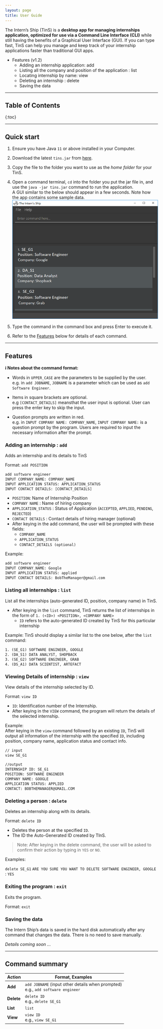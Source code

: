 ```yaml
---
layout: page
title: User Guide
---
```


The Intern’s Ship (TinS) is a **desktop app for managing internships application, optimized for use via a Command Line
Interface (CLI)** while still having the benefits of a Graphical User Interface (GUI). If you can type fast, TinS can
help you manage and keep track of your internship applications faster than traditional GUI apps.

* Features (v1.2)
  * Adding an internship application: add
  * Listing all the company and position of the application : list
  * Locating internship by name: view
  * Deleting an internship : delete
  * Saving the data

-----------------
## Table of Contents
{:toc}

--------------------------------------------------------------------------------------------------------------------

## Quick start

1. Ensure you have Java `11` or above installed in your Computer.

2. Download the latest `tins.jar` from [here](https://github.com/se-edu/addressbook-level3/releases).

3. Copy the file to the folder you want to use as the _home folder_ for your TinS.

4. Open a command terminal, `cd` into the folder you put the jar file in, and use the `java -jar tins.jar` command to run the application.<br>
   A GUI similar to the below should appear in a few seconds. Note how the app contains some sample data.<br>
   ![Ui](images/Ui.png)

5. Type the command in the command box and press Enter to execute it.

6. Refer to the [Features](#features) below for details of each command.

--------------------------------------------------------------------------------------------------------------------

## Features

<div markdown="block" class="alert alert-info">

**:information_source: Notes about the command format:**<br>

* Words in `UPPER_CASE` are the parameters to be supplied by the user.<br>
  e.g. in `add JOBNAME`, `JOBNAME` is a parameter which can be used as `add Software Engineer`.

* Items in square brackets are optional.<br>
  e.g `[CONTACT_DETAILS]` meansthat the user input is optional. User can press the enter key to skip the input.

* Question prompts are written in red.<br>
  e.g. in `INPUT COMPANY NAME: COMPANY_NAME`, `INPUT COMPANY NAME:` is a question prompt by the program. Users are
  required to input the necessary information after the prompt.

</div>

### Adding an internship : `add`

Adds an internship and its details to TinS

Format: `add POSITION`
```
add software engineer
INPUT COMPANY_NAME: COMPANY_NAME
INPUT APPLICATION STATUS: APPLICATION_STATUS
INPUT CONTACT DETAILS: [CONTACT_DETAILS]
```

* `POSITION`: Name of Internship Position
* `COMPANY NAME` : Name of hiring company
* `APPLICATION_STATUS` : Status of Application (`ACCEPTED`, `APPLIED`, `PENDING`, `REJECTED`)
* `CONTACT DETAILS` : Contact details of hiring manager (optional)
* After keying in the  add command, the user will be prompted with these fields:
    * `COMPANY_NAME`
    * `APPLICATION_STATUS`
    * `CONTACT_DETAILS (optional)`

Example:
```
add software engineer
INPUT COMPANY_NAME: Google
INPUT APPLICATION STATUS: applied
INPUT CONTACT DETAILS: BobTheManager@gmail.com
```

### Listing all internships : `list`

List all the internships (auto-generated ID, position, company name) in TinS.

* After keying in the `list` command, TinS returns the list of internships in the form of
  `1. (<ID>) <POSITION>, <COMPANY NAME>`
   * `ID` refers to the auto-generated ID created by TinS for this particular internship

Example: TinS should display a similar list to the one below, after the `list` command:

~~~
1. (SE_G1) SOFTWARE ENGINEER, GOOGLE
2. (DA_S1) DATA ANALYST, SHOPBACK
3. (SE_G2) SOFTWARE ENGINEER, GRAB
4. (DS_A1) DATA SCIENTIST, ARTEFACT
~~~

### Viewing Details of internship : `view`

View details of the internship selected by ID.

Format: `view ID`

* `ID`: Identification number of the Internship.
* After keying in the `VIEW` command, the program will return the details of the selected internship.

Example: <br>
After keying in the `view` command followed by an existing `ID`, TinS will output
all information of the internship with the specified `ID`, including position, company
name, application status and contact info.

~~~
// input
view SE_G1
~~~
~~~
//output
INTERNSHIP ID: SE_G1
POSITION: SOFTWARE ENGINEER
COMPANY NAME: GOOGLE
APPLICATION STATUS: APPLIED
CONTACT: BOBTHEMANAGER@GMAIL.COM
~~~

### Deleting a person : `delete`

Deletes an internship along with its details.

Format: `delete ID`
* Deletes the person at the specified `ID`.
* The ID the  Auto-Generated ID created by TInS.

> Note: After keying in the  delete command, the user will be asked to confirm their action by typing in `YES` or `NO`.

Examples:

`delete SE_G1` 
`ARE YOU SURE YOU WANT TO DELETE SOFTWARE ENGINEER, GOOGLE` : `YES`

### Exiting the program : `exit`

Exits the program.

Format: `exit`

### Saving the data

The Intern Ship’s data is saved in the hard disk automatically after any command that changes the data. There is no need to save manually.

_Details coming soon ..._

--------------------------------------------------------------------------------------------------------------------

## Command summary

Action | Format, Examples
--------|------------------
**Add** | `add JOBNAME` (input other details when prompted) <br> e.g., `add software engineer`
**Delete** | `delete ID`<br> e.g., `delete SE_G1`
**List** | `list`
**View** | `view ID`<br> e.g., `view SE_G1`

